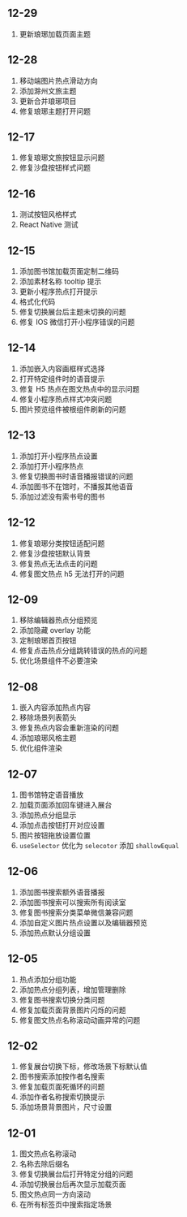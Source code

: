 ## 12-29

1. 更新琅琊加载页面主题

## 12-28

1. 移动端图片热点滑动方向
2. 添加滁州文旅主题
3. 更新合并琅琊项目
4. 修复琅琊主题打开问题

## 12-17

1. 修复琅琊文旅按钮显示问题
2. 修复沙盘按钮样式问题

## 12-16

1. 测试按钮风格样式
2. React Native 测试

## 12-15

1. 添加图书馆加载页面定制二维码
2. 添加素材名称 tooltip 提示
3. 更新小程序热点打开提示
4. 格式化代码
5. 修复切换展台后主题未切换的问题
6. 修复 IOS 微信打开小程序错误的问题

## 12-14

1. 添加嵌入内容画框样式选择
2. 打开特定组件时的语音提示
3. 修复 H5 热点在图文热点中的显示问题
4. 修复小程序热点样式冲突问题
5. 图片预览组件被根组件刷新的问题

## 12-13

1. 添加打开小程序热点设置
2. 添加打开小程序热点
3. 修复切换图书时语音播报错误的问题
4. 添加图书不在馆时，不播报其他语音
5. 添加过滤没有索书号的图书

## 12-12

1. 修复琅琊分类按钮适配问题
2. 修复沙盘按钮默认背景
3. 修复热点无法点击的问题
4. 修复图文热点 h5 无法打开的问题

## 12-09

1. 移除编辑器热点分组预览
2. 添加隐藏 overlay 功能
3. 定制琅琊首页按钮
4. 修复点击热点分组跳转错误的热点的问题
5. 优化场景组件不必要渲染

## 12-08

1. 嵌入内容添加热点内容
2. 移除场景列表箭头
3. 修复热点内容会重新渲染的问题
4. 添加琅琊风格主题
5. 优化组件渲染

## 12-07

1. 图书馆特定语音播放
2. 加载页面添加回车键进入展台
3. 添加热点分组显示
4. 添加点击按钮打开对应设置
5. 图片按钮拖放设置位置
6. `useSelector` 优化为 `selecotor` 添加 `shallowEqual`

## 12-06

1. 添加图书搜索额外语音播报
2. 添加图书搜索可以搜索所有阅读室
3. 修复图书搜索分类菜单微信兼容问题
4. 添加自定义图片热点设置以及编辑器预览
5. 添加热点默认分组设置

## 12-05

1. 热点添加分组功能
2. 添加热点分组列表，增加管理删除
3. 修复图书搜索切换分类问题
4. 修复加载页面背景图片闪烁的问题
5. 修复图文热点名称滚动动画异常的问题

## 12-02

1. 修复展台切换下标，修改场景下标默认值
2. 图书搜索添加按作者名搜索
3. 修复加载页面死循环的问题
4. 添加作者名称搜索切换提示
5. 添加场景背景图片，尺寸设置

## 12-01

1. 图文热点名称滚动
2. 名称去除后缀名
3. 修复切换展台后打开特定分组的问题
4. 添加切换展台后再次显示加载页面
5. 图文热点同一方向滚动
6. 在所有标签页中搜索指定场景